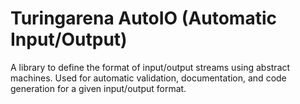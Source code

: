 # Turingarena AutoIO (Automatic Input/Output)

A library to define the format of input/output streams using abstract machines.
Used for automatic validation, documentation, and code generation for a given input/output format.
